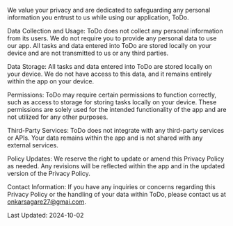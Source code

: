 We value your privacy and are dedicated to safeguarding any personal information you entrust to us while using our application, ToDo.

Data Collection and Usage:
ToDo does not collect any personal information from its users. We do not require you to provide any personal data to use our app. All tasks and data entered into ToDo are stored locally on your device and are not transmitted to us or any third parties.

Data Storage:
All tasks and data entered into ToDo are stored locally on your device. We do not have access to this data, and it remains entirely within the app on your device.

Permissions:
ToDo may require certain permissions to function correctly, such as access to storage for storing tasks locally on your device. These permissions are solely used for the intended functionality of the app and are not utilized for any other purposes.

Third-Party Services:
ToDo does not integrate with any third-party services or APIs. Your data remains within the app and is not shared with any external services.

Policy Updates:
We reserve the right to update or amend this Privacy Policy as needed. Any revisions will be reflected within the app and in the updated version of the Privacy Policy.

Contact Information:
If you have any inquiries or concerns regarding this Privacy Policy or the handling of your data within ToDo, please contact us at onkarsagare27@gmai.com.

Last Updated: 2024-10-02